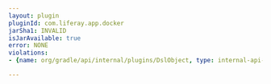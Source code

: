 ```yaml
---
layout: plugin
pluginId: com.liferay.app.docker
jarSha1: INVALID
isJarAvailable: true
error: NONE
violations:
- {name: org/gradle/api/internal/plugins/DslObject, type: internal-api-usage}

---
```

